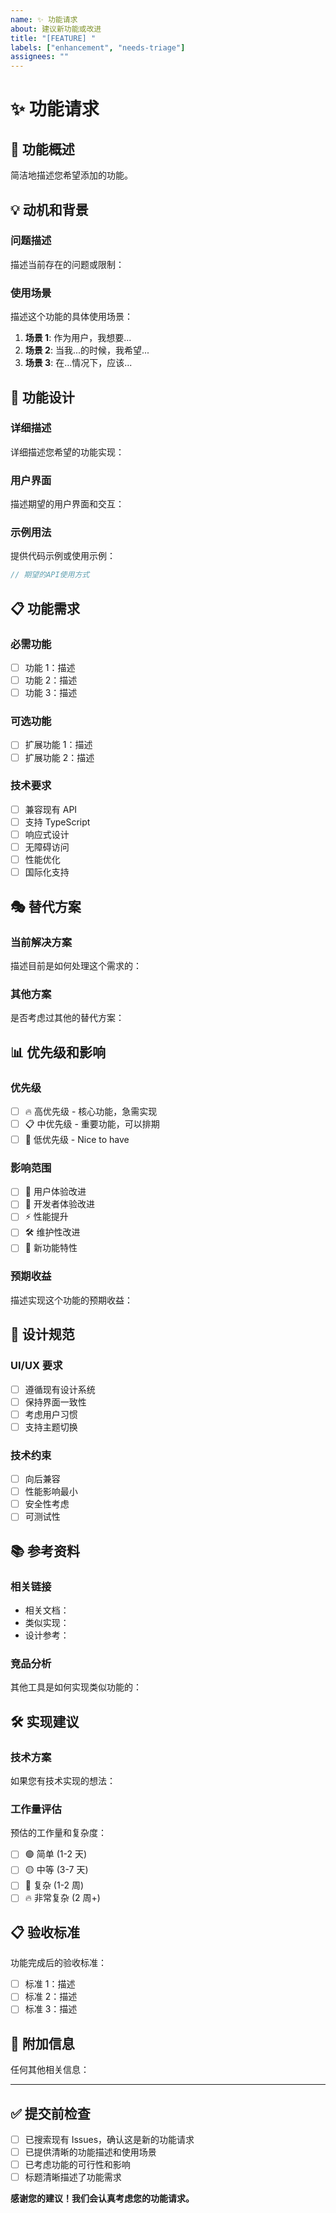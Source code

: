 ```yaml
---
name: ✨ 功能请求
about: 建议新功能或改进
title: "[FEATURE] "
labels: ["enhancement", "needs-triage"]
assignees: ""
---
```


# ✨ 功能请求

## 🎯 功能概述

简洁地描述您希望添加的功能。

<!-- 一句话概括您的功能请求 -->

## 💡 动机和背景

### 问题描述

描述当前存在的问题或限制：

<!-- 详细说明遇到的问题或需求背景 -->

### 使用场景

描述这个功能的具体使用场景：

1. **场景 1**: 作为用户，我想要...
2. **场景 2**: 当我...的时候，我希望...
3. **场景 3**: 在...情况下，应该...

## 🎨 功能设计

### 详细描述

详细描述您希望的功能实现：

<!-- 具体说明功能应该如何工作 -->

### 用户界面

描述期望的用户界面和交互：

<!-- 如果涉及UI变更，请详细描述 -->

### 示例用法

提供代码示例或使用示例：

```typescript
// 期望的API使用方式
```

## 📋 功能需求

### 必需功能

- [ ] 功能 1：描述
- [ ] 功能 2：描述
- [ ] 功能 3：描述

### 可选功能

- [ ] 扩展功能 1：描述
- [ ] 扩展功能 2：描述

### 技术要求

- [ ] 兼容现有 API
- [ ] 支持 TypeScript
- [ ] 响应式设计
- [ ] 无障碍访问
- [ ] 性能优化
- [ ] 国际化支持

## 🎭 替代方案

### 当前解决方案

描述目前是如何处理这个需求的：

<!-- 现在的变通方法或替代方案 -->

### 其他方案

是否考虑过其他的替代方案：

<!-- 列出其他可能的解决方案 -->

## 📊 优先级和影响

### 优先级

- [ ] 🔥 高优先级 - 核心功能，急需实现
- [ ] 📋 中优先级 - 重要功能，可以排期
- [ ] 🎨 低优先级 - Nice to have

### 影响范围

- [ ] 👥 用户体验改进
- [ ] 🔧 开发者体验改进
- [ ] ⚡ 性能提升
- [ ] 🛠️ 维护性改进
- [ ] 📱 新功能特性

### 预期收益

描述实现这个功能的预期收益：

<!-- 实现后能带来什么好处 -->

## 🎨 设计规范

### UI/UX 要求

- [ ] 遵循现有设计系统
- [ ] 保持界面一致性
- [ ] 考虑用户习惯
- [ ] 支持主题切换

### 技术约束

- [ ] 向后兼容
- [ ] 性能影响最小
- [ ] 安全性考虑
- [ ] 可测试性

## 📚 参考资料

### 相关链接

- 相关文档：
- 类似实现：
- 设计参考：

### 竞品分析

其他工具是如何实现类似功能的：

<!-- 分析其他工具的实现方式 -->

## 🛠️ 实现建议

### 技术方案

如果您有技术实现的想法：

<!--
- 建议使用的技术栈
- 可能的实现方式
- 需要考虑的技术难点
-->

### 工作量评估

预估的工作量和复杂度：

- [ ] 🟢 简单 (1-2 天)
- [ ] 🟡 中等 (3-7 天)
- [ ] 🔴 复杂 (1-2 周)
- [ ] 🔥 非常复杂 (2 周+)

## 📋 验收标准

功能完成后的验收标准：

- [ ] 标准 1：描述
- [ ] 标准 2：描述
- [ ] 标准 3：描述

## 📎 附加信息

任何其他相关信息：

<!--
- 相关Issue链接
- 用户反馈
- 市场调研
- 其他补充信息
-->

---

## ✅ 提交前检查

- [ ] 已搜索现有 Issues，确认这是新的功能请求
- [ ] 已提供清晰的功能描述和使用场景
- [ ] 已考虑功能的可行性和影响
- [ ] 标题清晰描述了功能需求

**感谢您的建议！我们会认真考虑您的功能请求。**
